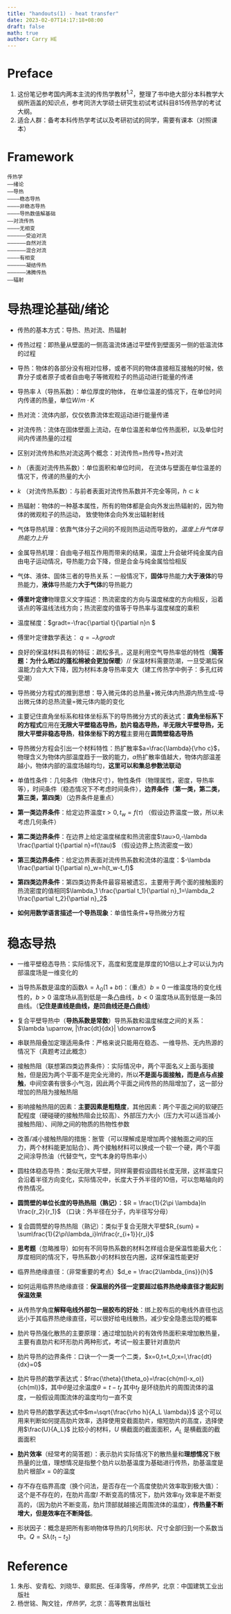 ```yaml
---
title: "handouts(1) - heat transfer"
date: 2023-02-07T14:17:18+08:00
draft: false
math: true
author: Carry HE
---
```


# Preface
1. 这份笔记参考国内两本主流的传热学教材<sup>1,2</sup>，整理了书中绝大部分本科教学大纲所涵盖的知识点，参考同济大学硕士研究生初试考试科目815传热学的考试大纲。
2. 适合人群：备考本科传热学考试以及考研初试的同学，需要有课本（对照课本）

# Framework
``` mermaid
传热学
——绪论
——导热
————稳态导热
————非稳态导热
————导热数值解基础
——对流传热
————无相变
——————受迫对流
——————自然对流
——————混合对流
————有相变
——————凝结传热
——————沸腾传热
——辐射
```

# 导热理论基础/绪论
- 传热的基本方式：导热、热对流、热辐射
  
- 传热过程：即热量从壁面的一侧高温流体通过平壁传到壁面另一侧的低温流体的过程
  
- 导热：物体的各部分没有相对位移，或者不同的物体直接相互接触的时候，依靠分子或者原子或者自由电子等微观粒子的热运动进行能量的传递
  
- 导热率 $\lambda$（导热系数）：单位厚度的物体， 在单位温差的情况下，在单位时间内传递的热量，单位$W/m \cdot K$
- 热对流：流体内部，仅仅依靠流体宏观运动进行能量传递
  
- 对流传热：流体在固体壁面上流动，在单位温差和单位传热面积，以及单位时间内传递热量的过程
  
- 区别对流传热和热对流这两个概念：对流传热=热传导+热对流
  
- $h$ （表面对流传热系数）：单位面积和单位时间， 在流体与壁面在单位温差的情况下，传递的热量的大小
  
- $k$ （对流传热系数）：与前者表面对流传热系数并不完全等同，$h \subset k$
  
- 热辐射：物体的一种基本属性，所有的物体都是会向外发出热辐射的，因为物体的微观粒子的热运动， 致使物体会向外发出辐射射线
  
- 气体导热机理：依靠气体分子之间的不规则热运动而导致的，*温度上升气体导热能力上升*
  
- 金属导热机理：自由电子相互作用而带来的结果，温度上升会破坏纯金属内自由电子运动情况，导热能力会下降，但是合金与纯金属恰恰相反
  
- 气体、液体、固体三者的导热关系：一般情况下，**固体**导热能力**大于液体**的导热能力，**液体**导热能力**大于气体**的导热能力
  
- **傅里叶定律**物理意义文字描述：热流密度的方向与温度梯度的方向相反，沿着该点的等温线法线方向；热流密度的值等于导热率与温度梯度的乘积
  
- 温度梯度：$gradt=-\frac{\partial t}{\partial n}n $
  
- 傅里叶定律数学表达： $q=-\lambda gradt$
  
- 良好的保温材料具有的特征：疏松多孔，这是利用空气导热率低的特性（**简答题：为什么晒过的蓬松棉被会更加保暖**）// 保温材料需要防潮，一旦受潮后保温能力会大大下降，因为材料本身导热率变大（建工传热学中例子：多孔红砖受潮）
  
- 导热微分方程式的推到思想：导入微元体的总热量+微元体内热源内热生成-导出微元体的总热流量=微元体内能的变化
  
- 主要记住直角坐标系和柱体坐标系下的导热微分方式的表达式：**直角坐标系下的方程式**应用在**无限大平壁稳态导热，肋片稳态导热，半无限大平壁导热，无限大平壁非稳态导热**，**柱体坐标下的方程**主要用在**圆筒壁稳态导热**
  
- 导热微分方程会引出一个材料特性：热扩散率$a=\frac{\lambda}{\rho c}$，物理含义为物体内部温度趋于一致的能力，$a$热扩散率值越大，物体内部温差越小，物体内部的温度场越均匀，**这里可以和集总参数法联动**
  
- 单值性条件：几何条件（物体尺寸），物性条件（物理属性，密度，导热率等），时间条件（稳态情况下不考虑时间条件），**边界条件**（**第一类，第二类，第三类，第四类**）（边界条件是重点）
  
- **第一类边界条件**：给定边界温度$\tau>0,t_w=f(\tau)$ （假设边界温度一致，所以未考虑几何条件）
  
- **第二类边界条件**：在边界上给定温度梯度和热流密度$\tau>0,-\lambda \frac{\partial t}{\partial n}=f(\tau)$ （假设边界上热流密度一致）
  
- **第三类边界条件**：给定边界表面对流传热系数和流体的温度：$-\lambda \frac{\partial t}{\partial n}_w=h(t_w-t_f)$
  
- **第四类边界条件**：第四类边界条件最容易被遗忘，主要用于两个面的接触面的热流密度的值相同$\lambda_1 \frac{\partial t_1}{\partial n}_1=\lambda_2 \frac{\partial t_2}{\partial n}_2$
  
- **如何用数学语言描述一个导热现象**：单值性条件+导热微分方程

# 稳态导热
- 一维平壁稳态导热：实际情况下，高度和宽度是厚度的10倍以上才可以认为内部温度场是一维变化的
  
- 当导热系数是温度的函数$\lambda = \lambda_0 (1+bt)$：（重点）$b=0$ 一维温度场的变化线性的，$b>0$ 温度场从高到低是一条凸曲线，$b<0$ 温度场从高到低是一条凹曲线。（**记住是直线是曲线，是凹曲线还是凸曲线**）
  
- 复合平壁导热中（**导热系数是常数**）导热系数和温度梯度之间的关系：$\lambda \uparrow, |\frac{dt}{dx}| \downarrow$
  
- 串联热阻叠加定理适用条件：严格来说只能用在稳态、一维导热、无内热源的情况下（真题考过此概念）
  
- 接触热阻（联想第四类边界条件）：实际情况中，两个平面名义上面与面接触，但是因为两个平面不是完全光滑的，所以**不是面与面接触，而是点与点接触**，中间空袭有很多小气泡，因此两个平面之间传热的热阻增加了，这一部分增加的热阻为接触热阻
  
- 影响接触热阻的因素：**主要因素是粗糙度**，其他因素：两个平面之间的软硬匹配程度（硬碰硬的接触热阻会比较高）、外部压力大小（压力大可以适当减小接触热阻）、间隙之间的物质的热物性参数
  
- 改善/减小接触热阻的措施：胀管（可以理解成是增加两个接触面之间的压力，两个材料能更加贴合）、两个接触材料可以换成一个软一个硬，两个平面之间涂导热油（代替空气，空气本身的导热率小）
  
- 圆柱体稳态导热：类似无限大平壁，同样需要假设圆柱长度无限，这样温度只会沿着半径方向变化，实际情况中，长度大于外半径的10倍，可以忽略轴向的传热情况。
  
- **圆筒壁的单位长度的导热热阻（熟记）**：$R = \frac{1}{2\pi \lambda}ln \frac{r_2}{r_1}$ （口诀：外半径在分子，内半径写分母）
  
- 复合圆筒壁的导热热阻（熟记）：类似于复合无限大平壁$R_{sum} = \sum\frac{1}{2\pi\lambda_i}ln\frac{r_{i+1}}{r_i}$
  
- **思考题**（忽略推导）如何有不同导热系数的材料怎样组合是保温性能最大化：厚度相同的情况下，导热系数小的材料放在内圈，这样保温性能更好
  
- 临界热绝缘直径：（非常重要的考点）$d_e = \frac{2\lambda_{ins}}{h}$
  
- 如何运用临界热绝缘直径：**保温层的外径一定要超过临界热绝缘直径才能起到保温效果**
  
- 从传热学角度**解释电线外部包一层胶布的好处**：绑上胶布后的电线外直径也远远小于其临界热绝缘直径，可以很好给电线散热，减少安全隐患出现的概率
  
- 肋片导热强化散热的主要原理：通过增加肋片的有效传热面积来增加散热量，主要有直肋片和环形肋片两种形式，考试一般主要针对直肋片
  
- 肋片导热的边界条件：口诀一个一类一个二类，$x=0,t=t_0;x=l,\frac{dt}{dx}=0$
  
- 肋片导热的数学表达式：$frac{\theta}{\theta_o}=\frac{ch(m(l-x_o)}{ch(ml)}$，其中$\theta$是过余温度$\theta=t-t_f$ 其中$t_f$ 是环绕肋片的周围流体的温度，一般假设周围流体的温度均匀一直不变
  
- 肋片导热的数学表达式中$m=\sqrt{\frac{\rho h}{A_L \lambda}}$ 这个可以用来判断如何提高肋片效率，选择使用变截面肋片，缩短肋片的高度，选择使用$\frac{U}{A_L}$ 比较小的材料，$U$ 横截面的截面面积，$A_L$ 是横截面的截面面积
  
- **肋片效率**（经常考的简答题）：表示肋片实际情况下的散热量和**理想情况**下散热量的比值，理想情况是指整个肋片以肋基温度为基础进行传热，肋基温度是肋片根部$x=0$的温度
  
- 存不存在临界高度（换个问法，是否存在一个高度使肋片效率取到极大值）：这个是不存在的，在肋片高度$l$ 不断变高的情况下，肋片效率$\eta_f$ 效率是不断变高的，（因为肋片不断变高，肋片顶部就越接近周围流体的温度），**传热量不断增大，但是效率在不断降低**。
  
- 形状因子：概念是把所有影响物体导热的几何形状、尺寸全部归到一个系数当中。$Q=S\lambda(t_1-t_2)$

# Reference
1. 朱彤、安青松、刘晓华、章熙民、任泽霈等，*传热学*，北京：中国建筑工业出版社
2. 杨世铭、陶文铨，*传热学*，北京：高等教育出版社